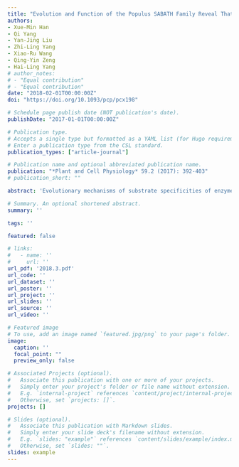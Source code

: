 ```yaml
---
title: "Evolution and Function of the Populus SABATH Family Reveal That a Single Amino Acid Change Results in a Substrate Switch"
authors:
- Xue-Min Han
- Qi Yang
- Yan-Jing Liu
- Zhi-Ling Yang
- Xiao-Ru Wang
- Qing-Yin Zeng
- Hai-Ling Yang
# author_notes:
# - "Equal contribution"
# - "Equal contribution"
date: "2018-02-01T00:00:00Z"
doi: "https://doi.org/10.1093/pcp/pcx198" 

# Schedule page publish date (NOT publication's date).
publishDate: "2017-01-01T00:00:00Z"

# Publication type.
# Accepts a single type but formatted as a YAML list (for Hugo requirements).
# Enter a publication type from the CSL standard.
publication_types: ["article-journal"]

# Publication name and optional abbreviated publication name.
publication: "*Plant and Cell Physiology* 59.2 (2017): 392-403"
# publication_short: ""

abstract: 'Evolutionary mechanisms of substrate specificities of enzyme families remain poorly understood. Plant SABATH methyltransferases catalyze methylation of the carboxyl group of various low molecular weight metabolites. Investigation of the functional diversification of the SABATH family in plants could shed light on the evolution of substrate specificities in this enzyme family. Previous studies identified 28 SABATH genes from the Populus trichocarpa genome. In this study, we re-annotated the Populus SABATH gene family, and performed molecular evolution, gene expression and biochemical analyses of this large gene family. Twenty-eight Populus SABATH genes were divided into three classes with distinct divergences in their gene structure, expression responses to abiotic stressors and enzymatic properties of encoded proteins. Populus class I SABATH proteins converted IAA to methyl-IAA, class II SABATH proteins converted benzoic acid (BA) and salicylic acid (SA) to methyl-BA and methyl-SA, while class III SABATH proteins converted farnesoic acid (FA) to methyl-FA. For Populus class II SABATH proteins, both forward and reverse mutagenesis studies showed that a single amino acid switch between PtSABATH4 and PtSABATH24 resulted in substrate switch. Our findings provide new insights into the evolution of substrate specificities of enzyme families.'

# Summary. An optional shortened abstract.
summary: ''

tags: ''

featured: false

# links:
#   - name: ''
#     url: ''
url_pdf: '2018.3.pdf'
url_code: ''
url_dataset: ''
url_poster: ''
url_project: ''
url_slides: ''
url_source: ''
url_video: ''

# Featured image
# To use, add an image named `featured.jpg/png` to your page's folder. 
image:
  caption: ''
  focal_point: ""
  preview_only: false

# Associated Projects (optional).
#   Associate this publication with one or more of your projects.
#   Simply enter your project's folder or file name without extension.
#   E.g. `internal-project` references `content/project/internal-project/index.md`.
#   Otherwise, set `projects: []`.
projects: []

# Slides (optional).
#   Associate this publication with Markdown slides.
#   Simply enter your slide deck's filename without extension.
#   E.g. `slides: "example"` references `content/slides/example/index.md`.
#   Otherwise, set `slides: ""`.
slides: example
---
```




